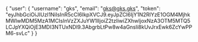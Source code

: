 {
    "user": {
        "username": "gks",
        "email": "gks@gks.gks",
        "token": "eyJhbGciOiJIUzI1NiIsInR5cCI6IkpXVCJ9.eyJpZCI6IjY1N2RlYzE1OGM4MjhkMWIwMDM5MzA1MCIsInVzZXJuYW1lIjoiZ2tzIiwiZXhwIjoxNzA3OTM5MTQ5LCJpYXQiOjE3MDI3NTUxNDl9.3AbgrbLtPw8w4aGnsli8kUvJrxEwk6ZcYwPPM6-svLc"
    }
}

